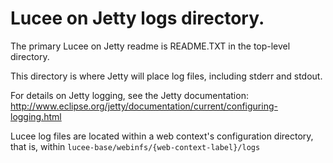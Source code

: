 # Lucee on Jetty logs directory.

The primary Lucee on Jetty readme is README.TXT in the top-level directory.

This directory is where Jetty will place log files, including stderr and stdout.

For details on Jetty logging, see the Jetty documentation:
  http://www.eclipse.org/jetty/documentation/current/configuring-logging.html


Lucee log files are located within a web context's configuration directory, that
is, within `lucee-base/webinfs/{web-context-label}/logs`
